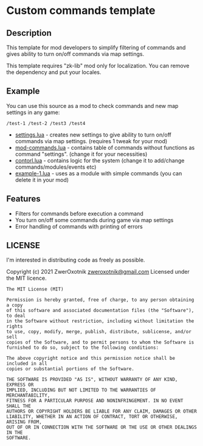 # Custom commands template

## Description

This template for mod developers to simplify filtering of commands and gives ability to turn on/off commands via map settings.

This template requires "zk-lib" mod only for localization. You can remove the dependency and put your locales.

## Example

You can use this source as a mod to check commands and new map settings in any game:
```
/test-1 /test-2 /test3 /test4
```

* [settings.lua](/settings.lua) - creates new settings to give ability to turn on/off commands via map settings. (requires 1 tweak for your mod)
* [mod-commands.lua](/mod-commands) - contains table of commands without functions as command "settings". (change it for your necessities)
* [contorl.lua](/control.lua) - contains logic for the system (change it to add/change commands/modules/events etc)
* [example-1.lua](/example-1.lua) - uses as a module with simple commands (you can delete it in your mod)

## Features

* Filters for commands before execution a command
* You turn on/off some commands during game via map settings
* Error handling of commands with printing of errors

## LICENSE

I'm interested in distributing code as freely as possible.

Copyright (c) 2021 ZwerOxotnik <zweroxotnik@gmail.com>
Licensed under the MIT licence.

```
The MIT License (MIT)

Permission is hereby granted, free of charge, to any person obtaining a copy
of this software and associated documentation files (the "Software"), to deal
in the Software without restriction, including without limitation the rights
to use, copy, modify, merge, publish, distribute, sublicense, and/or sell
copies of the Software, and to permit persons to whom the Software is
furnished to do so, subject to the following conditions:

The above copyright notice and this permission notice shall be included in all
copies or substantial portions of the Software.

THE SOFTWARE IS PROVIDED "AS IS", WITHOUT WARRANTY OF ANY KIND, EXPRESS OR
IMPLIED, INCLUDING BUT NOT LIMITED TO THE WARRANTIES OF MERCHANTABILITY,
FITNESS FOR A PARTICULAR PURPOSE AND NONINFRINGEMENT. IN NO EVENT SHALL THE
AUTHORS OR COPYRIGHT HOLDERS BE LIABLE FOR ANY CLAIM, DAMAGES OR OTHER
LIABILITY, WHETHER IN AN ACTION OF CONTRACT, TORT OR OTHERWISE, ARISING FROM,
OUT OF OR IN CONNECTION WITH THE SOFTWARE OR THE USE OR OTHER DEALINGS IN THE
SOFTWARE.
```